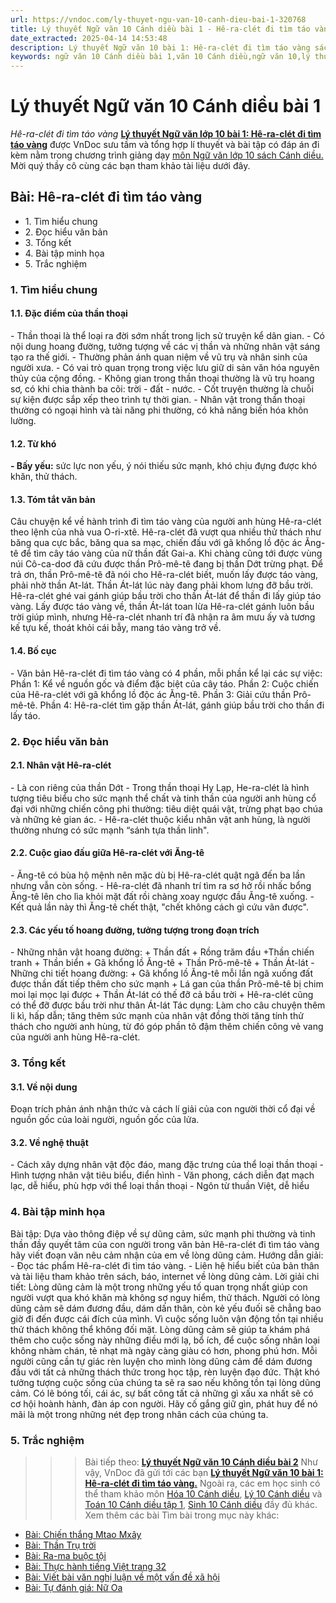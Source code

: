 ```yaml
---
url: https://vndoc.com/ly-thuyet-ngu-van-10-canh-dieu-bai-1-320768
title: Lý thuyết Ngữ văn 10 Cánh diều bài 1 - Hê-ra-clét đi tìm táo vàng - VnDoc.com
date_extracted: 2025-04-14 14:53:48
description: Lý thuyết Ngữ văn 10 bài 1: Hê-ra-clét đi tìm táo vàng sách Cánh diều được VnDoc sưu tầm và giới thiệu  để tham khảo chuẩn bị cho bài giảng học kì mới sắp tới đây của mình.
keywords: ngữ văn 10 Cánh diều bài 1,văn 10 Cánh diều,ngữ văn 10,lý thuyết văn 10 Cánh diều bài 1,kiến thức trọng tâm môn ngữ văn 10,lý thuyết ngữ văn 10 CD,ngữ văn lớp 10,ôn tập lý thuyết văn lớp 10,lý thuyết môn ngữ văn 10,lý thuyết văn 10 CD,bài Hê-ra-clét đi tìm táo vàng,trắc nghiệm ngữ văn 10 CD
---
```


# Lý thuyết Ngữ văn 10 Cánh diều bài 1
 _Hê-ra-clét đi tìm táo vàng_
**[Lý thuyết Ngữ văn lớp 10 bài 1: Hê-ra-clét đi tìm táo vàng](<https://vndoc.com/ly-thuyet-ngu-van-10-canh-dieu-bai-1-320768>)** được VnDoc sưu tầm và tổng hợp lí thuyết và bài tập có đáp án đi kèm nằm trong chương trình giảng dạy [môn Ngữ văn lớp 10 sách Cánh diều. ](<https://vndoc.com/ngu-van-10-canh-dieu-tap1>)Mời quý thầy cô cùng các bạn tham khảo tài liệu dưới đây.
## Bài: Hê-ra-clét đi tìm táo vàng
  * 1\. Tìm hiểu chung
  * 2\. Đọc hiểu văn bản
  * 3\. Tổng kết
  * 4\. Bài tập minh họa
  * 5\. Trắc nghiệm 

### 1\. Tìm hiểu chung
#### 1.1. Đặc điểm của thần thoại
\- Thần thoại là thể loại ra đời sớm nhất trong lịch sử truyện kể dân gian.
\- Có nội dung hoang đường, tưởng tượng về các vị thần và những nhân vật sáng tạo ra thế giới.
\- Thường phản ánh quan niệm về vũ trụ và nhân sinh của người xưa.
\- Có vai trò quan trọng trong việc lưu giữ di sản văn hóa nguyên thủy của cộng đồng.
\- Không gian trong thần thoại thường là vũ trụ hoang sơ, có khi chia thành ba cõi: trời - đất - nước.
\- Cốt truyện thường là chuỗi sự kiện được sắp xếp theo trình tự thời gian.
\- Nhân vật trong thần thoại thường có ngoại hình và tài năng phi thường, có khả năng biến hóa khôn lường.
#### 1.2. Từ khó
**\- Bấy yếu:** sức lực non yếu, ý nói thiếu sức mạnh, khó chịu đựng được khó khăn, thử thách.
#### 1.3. Tóm tắt văn bản
Câu chuyện kể về hành trình đi tìm táo vàng của người anh hùng Hê-ra-clét theo lệnh của nhà vua O-ri-xtê. Hê-ra-clét đã vượt qua nhiều thử thách như băng qua cực bắc, băng qua sa mạc, chiến đấu với gã khổng lồ độc ác Ăng-tê để tìm cây táo vàng của nữ thần đất Gai-a. Khi chàng cũng tới được vùng núi Cô-ca-doơ đã cứu được thần Prô-mê-tê đang bị thần Dớt trừng phạt. Để trả ơn, thần Prô-mê-tê đã nói cho Hê-ra-clét biết, muốn lấy được táo vàng, phải nhờ thần At-lát. Thần Át-lát lúc này đang phải khom lưng đỡ bầu trời. Hê-ra-clét ghé vai gánh giúp bầu trời cho thần Át-lát để thần đi lấy giúp táo vàng. Lấy được táo vàng về, thần Át-lát toan lừa Hê-ra-clét gánh luôn bầu trời giúp mình, nhưng Hê-ra-clét nhanh trí đã nhận ra âm mưu ấy và tương kế tựu kế, thoát khỏi cái bẫy, mang táo vàng trở về.
#### 1.4. Bố cục
\- Văn bản Hê-ra-clét đi tìm táo vàng có 4 phần, mỗi phần kể lại các sự việc:
Phần 1: Kể về nguồn gốc và điểm đặc biệt của cây táo.
Phần 2: Cuộc chiến của Hê-ra-clét với gã khổng lồ độc ác Ăng-tê.
Phần 3: Giải cứu thần Prô-mê-tê.
Phần 4: Hê-ra-clét tìm gặp thần Át-lát, gánh giúp bầu trời cho thần đi lấy táo.
### 2\. Đọc hiểu văn bản
#### 2.1. Nhân vật Hê-ra-clét
\- Là con riêng của thần Dớt
\- Trong thần thoại Hy Lạp, He-ra-clét là hình tượng tiêu biểu cho sức mạnh thể chất và tinh thần của người anh hùng cổ đại với những chiến công phi thường: tiêu diệt quái vật, trừng phạt bạo chúa và những kẻ gian ác.
\- Hê-ra-clét thuộc kiểu nhân vật anh hùng, là người thường nhưng có sức mạnh “sánh tựa thần linh".
#### 2.2. Cuộc giao đấu giữa Hê-ra-clét với Ăng-tê
\- Ăng-tê có bùa hộ mệnh nên mặc dù bị Hê-ra-clét quật ngã đến ba lần nhưng vẫn còn sống.
\- Hê-ra-clét đã nhanh trí tìm ra sơ hở rồi nhấc bổng Ăng-tê lên cho lìa khỏi mặt đất rồi chàng xoay ngược đầu Ăng-tê xuống.
\- Kết quả lần này thì Ăng-tê chết thật, "chết không cách gì cứu vãn được".
#### 2.3. Các yếu tố hoang đường, tưởng tượng trong đoạn trích
\- Những nhân vật hoang đường:
\+ Thần đất
\+ Rồng trăm đầu
+Thần chiến tranh
\+ Thần biển
\+ Gã khổng lồ Ăng-tê
\+ Thần Prô-mê-tê
\+ Thần Át-lát
\- Những chi tiết hoang đường:
\+ Gã khổng lồ Ăng-tê mỗi lần ngã xuống đất được thần đất tiếp thêm cho sức mạnh
\+ Lá gan của thần Prô-mê-tê bị chim moi lại mọc lại được
\+ Thần Át-lát có thế đỡ cả bầu trời
\+ Hê-ra-clét cũng có thể đỡ được bầu trời như thân Át-lát
Tác dụng: Làm cho câu chuyện thêm li kì, hấp dẫn; tăng thêm sức mạnh của nhân vật đồng thời tăng tính thử thách cho người anh hùng, từ đó góp phần tô đậm thêm chiến công vẻ vang của người anh hùng Hê-ra-clét.
### 3\. Tổng kết
#### 3.1. Về nội dung
Đoạn trích phản ánh nhận thức và cách lí giải của con người thời cổ đại về nguồn gốc của loài người, nguồn gốc của lửa.
#### 3.2. Về nghệ thuật
\- Cách xây dựng nhân vật độc đáo, mang đặc trưng của thể loại thần thoại
\- Hình tượng nhân vật tiêu biểu, điển hình
\- Văn phong, cách diễn đạt mạch lạc, dễ hiểu, phù hợp với thể loại thần thoại
\- Ngôn từ thuần Việt, dễ hiểu
### 4\. Bài tập minh họa
Bài tập:
Dựa vào thông điệp về sự dũng cảm, sức mạnh phi thường và tinh thần đầy quyết tâm của con người trong văn bản Hê-ra-clét đi tìm táo vàng hãy viết đoạn văn nêu cảm nhận của em về lòng dũng cảm.
Hướng dẫn giải:
\- Đọc tác phẩm Hê-ra-clét đi tìm táo vàng.
\- Liên hệ hiểu biết của bản thân và tài liệu tham khảo trên  sách, báo, internet về lòng dũng cảm.
Lời giải chi tiết:
Lòng dũng cảm là một trong những yếu tố quan trọng nhất giúp con người vượt qua khó khăn mà không sợ nguy hiểm, thử thách. Người có lòng dũng cảm sẽ dám đương đầu, dám dấn thân, còn kẻ yếu đuối sẽ chẳng bao giờ đi đến được cái đích của mình. Vì cuộc sống luôn vận động tồn tại nhiều thử thách không thể không đối mặt. Lòng dũng cảm sẽ giúp ta khám phá thêm cho cuộc sống này những điều mới lạ, bổ ích, để cuộc sống nhân loại không nhàm chán, tẻ nhạt mà ngày càng giàu có hơn, phong phú hơn. Mỗi người cũng cần tự giác rèn luyện cho mình lòng dũng cảm để dám đương đầu với tất cả những thách thức trong học tập, rèn luyện đạo đức. Thật khó tưởng tượng cuộc sống của chúng ta sẽ ra sao nếu không tồn tại lòng dũng cảm. Có lẽ bóng tối, cái ác, sự bất công tất cả những gì xấu xa nhất sẽ có cơ hội hoành hành, đàn áp con người. Hãy cố gắng giữ gìn, phát huy để nó mãi là một trong những nét đẹp trong nhân cách của chúng ta.
### 5\. Trắc nghiệm
>>> Bài tiếp theo: [**Lý thuyết Ngữ văn 10 Cánh diều bài 2**](<https://vndoc.com/ly-thuyet-ngu-van-10-canh-dieu-bai-2-320769>)
Như vậy, VnDoc đã gửi tới các bạn **[Lý thuyết Ngữ văn 10 bài 1: Hê-ra-clét đi tìm táo vàng.](<https://vndoc.com/ly-thuyet-ngu-van-10-canh-dieu-bai-1-320768>)** Ngoài ra, các em học sinh có thể tham khảo môn [Hóa 10 Cánh diều](<https://vndoc.com/hoa-10-canh-dieu>), [Lý 10 Cánh diều](<https://vndoc.com/vat-ly-10-canh-dieu>) và [Toán 10 Cánh diều tập 1](<https://vndoc.com/toan-10-canh-dieu-tap1>), [Sinh 10 Cánh diều](<https://vndoc.com/sinh-hoc-10-canh-dieu>) đầy đủ khác.
Xem thêm các bài Tìm bài trong mục này khác:
  * [Bài: Chiến thắng Mtao Mxây](</ly-thuyet-ngu-van-10-canh-dieu-bai-2-320769>)
  * [Bài: Thần Trụ trời](</ly-thuyet-ngu-van-10-canh-dieu-bai-3-320770>)
  * [Bài: Ra-ma buộc tội](</ly-thuyet-ngu-van-10-canh-dieu-bai-4-320771>)
  * [Bài: Thực hành tiếng Việt trang 32](</ly-thuyet-ngu-van-10-canh-dieu-bai-5-320806>)
  * [Bài: Viết bài văn nghị luận về một vấn đề xã hội](</ly-thuyet-ngu-van-10-canh-dieu-bai-6-320807>)
  * [Bài: Tự đánh giá: Nữ Oa](</ly-thuyet-ngu-van-10-canh-dieu-bai-7-320808>)

